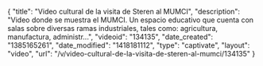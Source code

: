 {
    "title": "Video cultural de la visita de Steren al MUMCI",
    "description": "Video donde se muestra el MUMCI. Un espacio educativo que cuenta con salas sobre diversas ramas industriales, tales como: agricultura, manufactura, administr...",
    "videoid": "134135",
    "date_created": "1385165261",
    "date_modified": "1418181112",
    "type": "captivate",
    "layout": "video",
    "url": "\/v\/video-cultural-de-la-visita-de-steren-al-mumci\/134135"
}